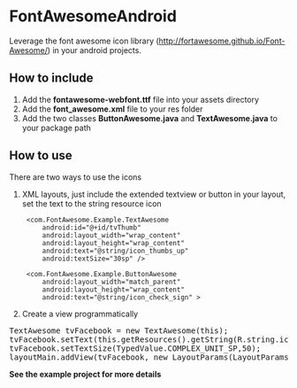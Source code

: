 FontAwesomeAndroid
==================

Leverage the font awesome icon library (http://fortawesome.github.io/Font-Awesome/) in your android projects.

How to include
----------
1. Add the <b>fontawesome-webfont.ttf</b> file into your assets directory
2. Add the <b>font_awesome.xml</b> file to your res folder
3. Add the two classes <b>ButtonAwesome.java</b> and <b>TextAwesome.java</b> to your package path


How to use
----------
There are two ways to use the icons 

1. XML layouts, just include the extended textview or button in your layout, set the text to the string resource icon
    
        <com.FontAwesome.Example.TextAwesome
            android:id="@+id/tvThumb"
            android:layout_width="wrap_content"
            android:layout_height="wrap_content"
            android:text="@string/icon_thumbs_up"
            android:textSize="30sp" />

        <com.FontAwesome.Example.ButtonAwesome
            android:layout_width="match_parent"
            android:layout_height="wrap_content"
            android:text="@string/icon_check_sign" >

2. Create a view programmatically 

<pre>
TextAwesome tvFacebook = new TextAwesome(this);
tvFacebook.setText(this.getResources().getString(R.string.icon_facebook_sign));
tvFacebook.setTextSize(TypedValue.COMPLEX_UNIT_SP,50);
layoutMain.addView(tvFacebook, new LayoutParams(LayoutParams.WRAP_CONTENT, LayoutParams.WRAP_CONTENT));
</pre>



<b>See the example project for more details</b>
